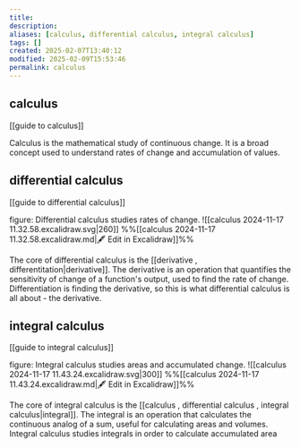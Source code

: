 ```yaml
---
title: 
description: 
aliases: [calculus, differential calculus, integral calculus]
tags: []
created: 2025-02-07T13:40:12
modified: 2025-02-09T15:53:46
permalink: calculus
---
```


## calculus

[[guide to calculus]]

Calculus is the mathematical study of continuous change.
It is a broad concept used to understand rates of change and accumulation of values.

## differential calculus

[[guide to differential calculus]]

figure: Differential calculus studies rates of change. 
![[calculus 2024-11-17 11.32.58.excalidraw.svg|260]]
%%[[calculus 2024-11-17 11.32.58.excalidraw.md|🖋 Edit in Excalidraw]]%%

The core of differential calculus is the [[derivative , differentitation|derivative]].
The derivative is an operation that quantifies the sensitivity of change of a function's output, used to find the rate of change.
Differentiation is finding the derivative, so this is what differential calculus is all about - the derivative.

## integral calculus

[[guide to integral calculus]]

figure: Integral calculus studies areas and accumulated change.
![[calculus 2024-11-17 11.43.24.excalidraw.svg|300]]
%%[[calculus 2024-11-17 11.43.24.excalidraw.md|🖋 Edit in Excalidraw]]%%

The core of integral calculus is the [[calculus , differential calculus , integral calculus|integral]].
The integral is an operation that calculates the continuous analog of a sum, useful for calculating areas and volumes.
Integral calculus studies integrals in order to calculate accumulated area 
